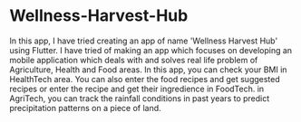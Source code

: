 # Wellness-Harvest-Hub
In this app, I have tried creating an app of name 'Wellness Harvest Hub' using Flutter. I have tried of making an app which focuses on developing an mobile application which deals with and solves real life problem of Agriculture, Health and Food areas.
In this app, you can check your BMI in HealthTech area. You can also enter the food recipes and get suggested recipes or enter the recipe and get their ingredience in FoodTech.
in AgriTech, you can track the rainfall conditions in past years to predict precipitation patterns on a piece of land.
